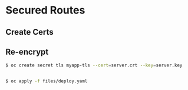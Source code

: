# Secured Routes

## Create Certs

## Re-encrypt

```bash
$ oc create secret tls myapp-tls --cert=server.crt --key=server.key
```

```bash

$ oc apply -f files/deploy.yaml

```
